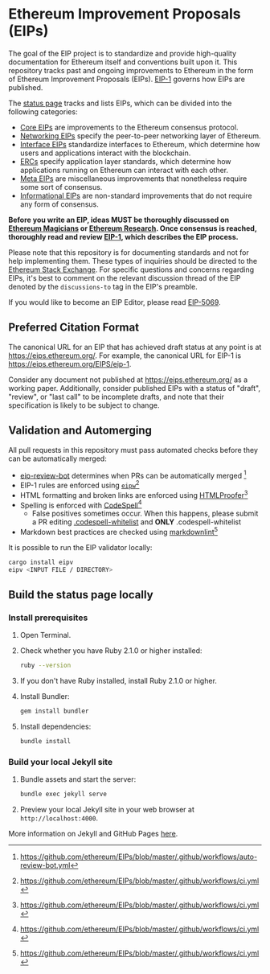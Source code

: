# Ethereum Improvement Proposals (EIPs)

The goal of the EIP project is to standardize and provide high-quality documentation for Ethereum itself and conventions built upon it. This repository tracks past and ongoing improvements to Ethereum in the form of Ethereum Improvement Proposals (EIPs). [EIP-1](https://eips.ethereum.org/EIPS/eip-1) governs how EIPs are published.

The [status page](https://eips.ethereum.org/) tracks and lists EIPs, which can be divided into the following categories:

- [Core EIPs](https://eips.ethereum.org/core) are improvements to the Ethereum consensus protocol.
- [Networking EIPs](https://eips.ethereum.org/networking) specify the peer-to-peer networking layer of Ethereum.
- [Interface EIPs](https://eips.ethereum.org/interface) standardize interfaces to Ethereum, which determine how users and applications interact with the blockchain.
- [ERCs](https://eips.ethereum.org/erc) specify application layer standards, which determine how applications running on Ethereum can interact with each other.
- [Meta EIPs](https://eips.ethereum.org/meta) are miscellaneous improvements that nonetheless require some sort of consensus.
- [Informational EIPs](https://eips.ethereum.org/informational) are non-standard improvements that do not require any form of consensus.

**Before you write an EIP, ideas MUST be thoroughly discussed on [Ethereum Magicians](https://ethereum-magicians.org/) or [Ethereum Research](https://ethresear.ch/t/read-this-before-posting/8). Once consensus is reached, thoroughly read and review [EIP-1](https://eips.ethereum.org/EIPS/eip-1), which describes the EIP process.**

Please note that this repository is for documenting standards and not for help implementing them. These types of inquiries should be directed to the [Ethereum Stack Exchange](https://ethereum.stackexchange.com). For specific questions and concerns regarding EIPs, it's best to comment on the relevant discussion thread of the EIP denoted by the `discussions-to` tag in the EIP's preamble.

If you would like to become an EIP Editor, please read [EIP-5069](./EIPS/eip-5069.md).

## Preferred Citation Format

The canonical URL for an EIP that has achieved draft status at any point is at <https://eips.ethereum.org/>. For example, the canonical URL for EIP-1 is <https://eips.ethereum.org/EIPS/eip-1>.

Consider any document not published at <https://eips.ethereum.org/> as a working paper. Additionally, consider published EIPs with a status of "draft", "review", or "last call" to be incomplete drafts, and note that their specification is likely to be subject to change.

## Validation and Automerging

All pull requests in this repository must pass automated checks before they can be automatically merged:

- [eip-review-bot](https://github.com/Pandapip1/eip-review-bot/) determines when PRs can be automatically merged [^1]
- EIP-1 rules are enforced using [`eipw`](https://github.com/ethereum/eipw)[^2]
- HTML formatting and broken links are enforced using [HTMLProofer](https://github.com/gjtorikian/html-proofer)[^2]
- Spelling is enforced with [CodeSpell](https://github.com/codespell-project/codespell)[^2]
  - False positives sometimes occur. When this happens, please submit a PR editing [.codespell-whitelist](https://github.com/ethereum/EIPs/blob/master/config/.codespell-whitelist) and **ONLY** .codespell-whitelist
- Markdown best practices are checked using [markdownlint](https://github.com/DavidAnson/markdownlint)[^2]

[^1]: https://github.com/ethereum/EIPs/blob/master/.github/workflows/auto-review-bot.yml
[^2]: https://github.com/ethereum/EIPs/blob/master/.github/workflows/ci.yml

It is possible to run the EIP validator locally:

```sh
cargo install eipv
eipv <INPUT FILE / DIRECTORY>
```

## Build the status page locally

### Install prerequisites

1. Open Terminal.

2. Check whether you have Ruby 2.1.0 or higher installed:

   ```sh
   ruby --version
   ```

3. If you don't have Ruby installed, install Ruby 2.1.0 or higher.

4. Install Bundler:

   ```sh
   gem install bundler
   ```

5. Install dependencies:

   ```sh
   bundle install
   ```

### Build your local Jekyll site

1. Bundle assets and start the server:

   ```sh
   bundle exec jekyll serve
   ```

2. Preview your local Jekyll site in your web browser at `http://localhost:4000`.

More information on Jekyll and GitHub Pages [here](https://docs.github.com/en/enterprise/2.14/user/articles/setting-up-your-github-pages-site-locally-with-jekyll).
